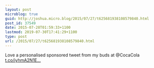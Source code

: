 ```yaml
---
layout: post
microblog: true
guid: http://joshua.micro.blog/2015/07/27/t625681938108579840.html
post_id: 37549
date: 2015-07-28T01:59:33+1100
lastmod: 2019-07-30T17:41:29+1100
type: post
url: /2015/07/27/t625681938108579840.html
---
```

Love a personalised sponsored tweet from my buds at @CocaCola [t.co/jyhmA2N1E...](http://t.co/jyhmA2N1EF)
